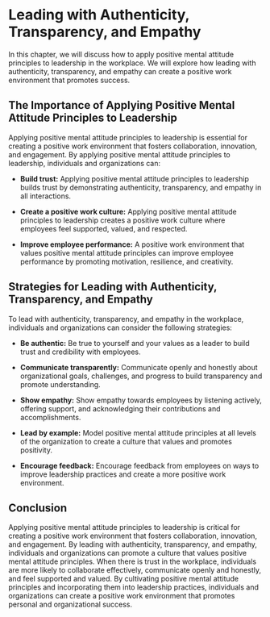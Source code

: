 Leading with Authenticity, Transparency, and Empathy
===========================================================================================================================

In this chapter, we will discuss how to apply positive mental attitude principles to leadership in the workplace. We will explore how leading with authenticity, transparency, and empathy can create a positive work environment that promotes success.

The Importance of Applying Positive Mental Attitude Principles to Leadership
----------------------------------------------------------------------------

Applying positive mental attitude principles to leadership is essential for creating a positive work environment that fosters collaboration, innovation, and engagement. By applying positive mental attitude principles to leadership, individuals and organizations can:

* **Build trust:** Applying positive mental attitude principles to leadership builds trust by demonstrating authenticity, transparency, and empathy in all interactions.

* **Create a positive work culture:** Applying positive mental attitude principles to leadership creates a positive work culture where employees feel supported, valued, and respected.

* **Improve employee performance:** A positive work environment that values positive mental attitude principles can improve employee performance by promoting motivation, resilience, and creativity.

Strategies for Leading with Authenticity, Transparency, and Empathy
-------------------------------------------------------------------

To lead with authenticity, transparency, and empathy in the workplace, individuals and organizations can consider the following strategies:

* **Be authentic:** Be true to yourself and your values as a leader to build trust and credibility with employees.

* **Communicate transparently:** Communicate openly and honestly about organizational goals, challenges, and progress to build transparency and promote understanding.

* **Show empathy:** Show empathy towards employees by listening actively, offering support, and acknowledging their contributions and accomplishments.

* **Lead by example:** Model positive mental attitude principles at all levels of the organization to create a culture that values and promotes positivity.

* **Encourage feedback:** Encourage feedback from employees on ways to improve leadership practices and create a more positive work environment.

Conclusion
----------

Applying positive mental attitude principles to leadership is critical for creating a positive work environment that fosters collaboration, innovation, and engagement. By leading with authenticity, transparency, and empathy, individuals and organizations can promote a culture that values positive mental attitude principles. When there is trust in the workplace, individuals are more likely to collaborate effectively, communicate openly and honestly, and feel supported and valued. By cultivating positive mental attitude principles and incorporating them into leadership practices, individuals and organizations can create a positive work environment that promotes personal and organizational success.
